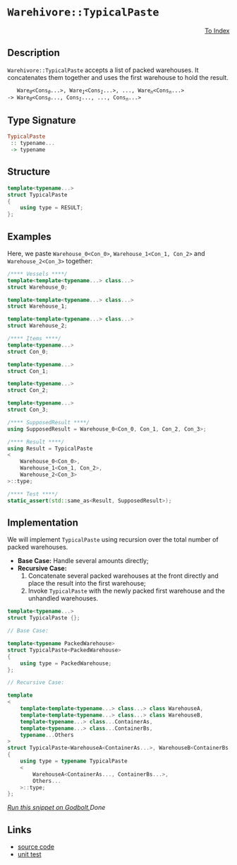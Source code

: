 <!-- Copyright 2024 Feng Mofan
SPDX-License-Identifier: Apache-2.0 -->

# `Warehivore::TypicalPaste`

<p style='text-align: right;'><a href="../../../facilities/metafunctions.md#warehivore-typical-paste">To Index</a></p>

## Description

`Warehivore::TypicalPaste` accepts a list of packed warehouses.
It concatenates them together and uses the first warehouse to hold the result.

<pre><code>   Ware<sub><i>0</i></sub>&lt;Cons<sub><i>0</i></sub>...&gt;, Ware<sub><i>1</i></sub>&lt;Cons<sub><i>1</i></sub>...&gt;, ..., Ware<sub><i>n</i></sub>&lt;Cons<sub><i>n</i></sub>...&gt;
-> Ware<sub><i>0</i></sub>&lt;Cons<sub><i>0</i></sub>..., Cons<sub><i>1</i></sub>..., ..., Cons<sub><i>n</i></sub>...></code></pre>

## Type Signature

```Haskell
TypicalPaste
 :: typename...
 -> typename
```

## Structure

```C++
template<typename...>
struct TypicalPaste
{
    using type = RESULT;
};
```

## Examples

Here, we paste `Warehouse_0<Con_0>`,  `Warehouse_1<Con_1, Con_2>` and `Warehouse_2<Con_3>` together:

```C++
/**** Vessels ****/
template<template<typename...> class...>
struct Warehouse_0;

template<template<typename...> class...>
struct Warehouse_1;

template<template<typename...> class...>
struct Warehouse_2;

/**** Items ****/
template<typename...>
struct Con_0;

template<typename...>
struct Con_1;

template<typename...>
struct Con_2;

template<typename...>
struct Con_3;

/**** SupposedResult ****/
using SupposedResult = Warehouse_0<Con_0, Con_1, Con_2, Con_3>;

/**** Result ****/
using Result = TypicalPaste
<
    Warehouse_0<Con_0>, 
    Warehouse_1<Con_1, Con_2>,
    Warehouse_2<Con_3>
>::type;

/**** Test ****/
static_assert(std::same_as<Result, SupposedResult>);
```

## Implementation

We will implement `TypicalPaste` using recursion over the total number of packed warehouses.

- **Base Case:** Handle several amounts directly;
- **Recursive Case:**
  1. Concatenate several packed warehouses at the front directly and place the result into the first warehouse;
  2. Invoke `TypicalPaste` with the newly packed first warehouse and the unhandled warehouses.

```C++
template<typename...>
struct TypicalPaste {};

// Base Case:

template<typename PackedWarehouse>
struct TypicalPaste<PackedWarehouse>
{
    using type = PackedWarehouse;
};

// Recursive Case:

template
<
    template<template<typename...> class...> class WarehouseA,
    template<template<typename...> class...> class WarehouseB,
    template<typename...> class...ContainerAs, 
    template<typename...> class...ContainerBs,
    typename...Others
>
struct TypicalPaste<WarehouseA<ContainerAs...>, WarehouseB<ContainerBs...>, Others...>
{
    using type = typename TypicalPaste
    <
        WarehouseA<ContainerAs..., ContainerBs...>,
        Others...
    >::type;
};
```

[*Run this snippet on Godbolt.*](https://godbolt.org/#z:OYLghAFBqd5QCxAYwPYBMCmBRdBLAF1QCcAaPECAMzwBtMA7AQwFtMQByARg9KtQYEAysib0QXACx8BBAKoBnTAAUAHpwAMvAFYTStJg1DIApACYAQuYukl9ZATwDKjdAGFUtAK4sGe1wAyeAyYAHI%2BAEaYxCAA7AAcpAAOqAqETgwe3r56KWmOAkEh4SxRMQm2mPYFDEIETMQEWT5%2BXJXVGXUNBEVhkdFxiQr1jc05bcPdvSVlgwCUtqhexMjsHAD0AFTbO7t7%2BzvrJhoAgls7ANQAkixJ9GyCTDUXu0en5wefB28nxycEmFuBgBJgAzG4CABPJKMViYAB0iLB2D%2Bw2IXgcFwAKtC8KJaMomMNMBcTLErLEACJgqynP7rdYXCxEkluFkgP5/AFAp6YMEQ6GwtgXQnIADWmHQAHUGpgEEslMjUQR0ZicUk8WJCcT%2BaKJdLZfKvIrQSi6eS/hcrRdjcFgBcoTDSaDKSKmOLJTLiHKFXzQbTflSaZz3oyAEqYZDLNIAN1Z7JD/0Bd15nPBlut3JTIPBWeBfoFMOYbER8ORF2QBgUClL5crRIUFy9PuNmBOpAzVrzqdzyfz/MdQoRSNNFarNZH2DHDabht9Nk7Dr7PcLQ9ro/r1dLHkewWiJwUpFJp2tS55OdXxeHZY34%2B3siYe%2BIFkPi8HV9LAHkCAhogo02aB4qhiBDYri%2BLahezZGkovzgju9RPge67YEe0HzvyCGPiEz4TjeqEXN%2Bv7EHhSrmgGp62kYDqCs6rrvnCYEahBRIgie1r8oup7oa2cFuFhSF4UeAk4S%2BKEduxp5WkRf61pJzrYCAICDsG5rUv6iYfF8ew/FpFzYKorB3CSrz0tp3yJuYoLBJWXhYM6bhoAwqxJAQ/6mppuwXAAapg1ZVI2pmnN2F4hQWDElpO05bpOyqqqBPFKAA%2Bhoqm/MFy6hZl4WCh%2BUWbqRHmnGiIGzt6MGYElXBpVy2UDnVua5XCKHRYVgElZiiWVWYNXvF5VzcoFhy1eeOVFs1sXFcBmI7ilvVJqNA5NZF%2BFxaVs3VRpdIZYtjXjStZFAfFFyzT1W3pQt2ZjWuk1HetAhJaC816UIXhJHkkoRgoXi0KBQUnFR9qve9qSfX5P2gWCrpdXN8EPRowkPW0J0PWYiMMI9SrnWZlxfRDLzDacgMXHjv10UxmoEqxfJ0um8kw6lcMY4zBGLjDm38Uj6NJWdqFs3OrY85hD1PUVcGKcpgrPV5WJ%2BX9hNAU8eJJQ20QEBAwzoEpChwir7luKTBBHsDH3oIbyJzPNHALLQnAAKy8H4HBaKQqCcG41jWBcChLCsJJWTwpAEJo1sLGKIB25I8IaPEZhmAAnPHXB2zH8RcLEsTSLbHCSLwLASBoCNOy7bscLwCggAjwfO9bpBwLAMCICASwEEkXhGxQEBoLcdDRKEcKcKo8QAGwALTD5IFzAMgyAXFI8JmLwkqECQeBa20/CCCIYjsFIMiCIoKjqDXpC6G0ADuxBMEknA8Db9uOyHrucJ%2B7dt6BqBUBcQ9jxPU8z3PKOZgLgQA8D3egxBSRmFBFwOYvBq5aAWBAJA3cNQQPIJQVBvcYjACkGjGgv0/yUAiE/CIwQGiQlvrwMhzBiCQk/BEbQkZq6B27g8Agn4GC0EoSfLAEQvDADZLQWgFduC8CwCwQwwBxC8LwN6BweA4yiJdpgVQkZ25rEDsEAE2cXa0DwBEK%2BdCPBYCfiqPA%2BcxGkDjMQCIoNKSAikfoowIcFhUAMMABQ3k8CYHPp%2BIsVD97CHxLvaQm95BKDUE/M%2B%2BgpEoE9pYfQBiK6QAWKgVyGRRGj01lDUwlhrBmBLjY4ga8/LwAWHYZhGQXAMHcJ4Fo/hanTH6DENoeR0gCDGK0ZIqQOkMGaaUAYEwqhVIEF0UY9TxjtFGbUEYPQ9wzCGbYOZXS9CTEaAM2YsDFjLFWBIe%2BHAHakGLrwUu38R7j0ntPWe89gEQFwCvSBAc4FB1cQsX8TAsAxAgGHEAkhQTwnjqCTOGhJBmEkMPQudth7x30JwXOpB84wPhMPLgw94jxzTsPSOycgXD2OU/Uu5dK6vJrkgxuyDm5v3bhgruqBwF9wHhwBoLAYyxFHkwac1EuDx3hFwaOS98BEBKevIJ29xB73CYfKJJ9dBo0vtfKhByjknOfhwV%2Brd24XE/uc3%2Bk96zct5fyjQICwFoOiFA0EZgXkINrpSrB6DO4OoGAa3BScEYEIBCRYhpDyF0MCTQihDCmEOECWwxgHCuE8JdnwgRQiRGBIkU4tYMa5FVKUU/VR6iASBO0VUJ%2B%2BjDEUJMSm%2BBJTLGBxsXYpQDjJFGGcaAMlfAPFeJ8X4gJVjwnitCUE6Vx8XZytiS4vJVhEmFpST812GSBBZJyS6EdBSinRBFWU1J0yFHOAgK4VZbRAgLJabkXpNQd09PyBkTZSzKkbtmd0E9V6ajjPmcUA9EwVmTO6esp9fRBmtIqb7PZ2zs4qsJZwXVlyuX2h5Xy6OICHnCstbA%2BBbzSAfK%2BZQA5CKkW8tBbEO28cM6gjBRCyQbRVVEtsCS215L4CUpbu/WlzriD9zYJwFlf8WAKBjLPGMUH8zDEFY8teegu0hIkGE2QfbokgFBKQBVN8xHKsfifUuGr37aq/qodjnHuO8d5MMU19LzVPOgaCG1ri64oMM9ghjVmIEgC4%2B9JKPH45JT4wQJKmmwl0C9RXCAJCT6Bv9VYwL9DGHMLDfS9hnDuFP1jYIsQCarFJvraW0g%2BB5GOAzSfLNUYc1WLzbo3ghajGQhLWY8tgSq32McfWu05n3FME8d43x/jGCBJEzvMTvbIn9p0NJodxgEk2HHeUqdNRRHrE1vE/JlhCmnOKaUidFSRnXpqXU7I3S93Pp/Yes9nT327b6Re1p66H1vo22slbZ2pj7p26%2B29B37sbNu1sv9uzd6KYJcp0DnmLgca4xcZz8I3OwaFSQBDZmyXvMwJ8gYk7s6YZAAneEoJQR2xTiRwuqPYjoq%2ByXTgxKq7IfDpIO2gL06xELvESQScuCxzMPi7OoIlP47LqSxBBzF549OQT9nodrF/mqZIIAA%3D%3D)$Done$

## Links

- [source code](../../../../conceptrodon/warehivore/typical_paste.hpp)
- [unit test](../../../../tests/unit/metafunctions/warehivore/typical_paste.test.hpp)
